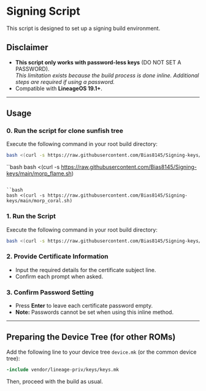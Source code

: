 # Signing Script  
This script is designed to set up a signing build environment.

## Disclaimer  
- **This script only works with password-less keys** (DO NOT SET A PASSWORD).  
  *This limitation exists because the build process is done inline. Additional steps are required if using a password.*  
- Compatible with **LineageOS 19.1+**.

---
## Usage

### 0. Run the script for clone sunfish tree
Execute the following command in your root build directory: 
```bash
bash <(curl -s https://raw.githubusercontent.com/Bias8145/Signing-keys/main/morp_sunfish.sh)
```

``bash
bash <(curl -s https://raw.githubusercontent.com/Bias8145/Signing-keys/main/morp_flame.sh)
```

``bash
bash <(curl -s https://raw.githubusercontent.com/Bias8145/Signing-keys/main/morp_coral.sh)
```

### 1. Run the Script  
Execute the following command in your root build directory: 
```bash
bash <(curl -s https://raw.githubusercontent.com/Bias8145/Signing-keys/main/keygen.sh)
```

### 2. Provide Certificate Information  
- Input the required details for the certificate subject line.  
- Confirm each prompt when asked.

### 3. Confirm Password Setting  
- Press **Enter** to leave each certificate password empty.  
- **Note:** Passwords cannot be set when using this inline method.

---

## Preparing the Device Tree (for other ROMs)  
Add the following line to your device tree `device.mk` (or the common device tree):  
```makefile
-include vendor/lineage-priv/keys/keys.mk
```

Then, proceed with the build as usual.
